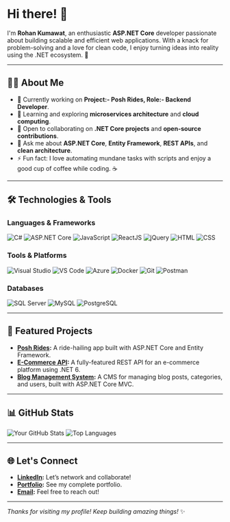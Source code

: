 # Hi there! 👋

I'm **Rohan Kumawat**, an enthusiastic **ASP.NET Core** developer passionate about building scalable and efficient web applications. With a knack for problem-solving and a love for clean code, I enjoy turning ideas into reality using the .NET ecosystem. 🚀

---

## 👨‍💻 About Me
- 🔭 Currently working on **Project:- Posh Rides, Role:- Backend Developer**.
- 🌱 Learning and exploring **microservices architecture** and **cloud computing**.
- 👯 Open to collaborating on **.NET Core projects** and **open-source contributions**.
- 💬 Ask me about **ASP.NET Core**, **Entity Framework**, **REST APIs**, and **clean architecture**.
- ⚡ Fun fact: I love automating mundane tasks with scripts and enjoy a good cup of coffee while coding. ☕

---

## 🛠️ Technologies & Tools

### Languages & Frameworks
![C#](https://img.shields.io/badge/-C%23-239120?style=flat-square&logo=c-sharp&logoColor=white)
![ASP.NET Core](https://img.shields.io/badge/-ASP.NET%20Core-512BD4?style=flat-square&logo=dotnet&logoColor=white)
![JavaScript](https://img.shields.io/badge/-JavaScript-F7DF1E?style=flat-square&logo=javascript&logoColor=black)
![ReactJS](https://img.shields.io/badge/-ReactJS-61DAFB?style=flat-square&logo=react&logoColor=black)
![jQuery](https://img.shields.io/badge/-jQuery-0769AD?style=flat-square&logo=jquery&logoColor=white)
![HTML](https://img.shields.io/badge/-HTML-E34F26?style=flat-square&logo=html5&logoColor=white)
![CSS](https://img.shields.io/badge/-CSS-1572B6?style=flat-square&logo=css3&logoColor=white)

### Tools & Platforms
![Visual Studio](https://img.shields.io/badge/-Visual%20Studio-5C2D91?style=flat-square&logo=visual-studio&logoColor=white)
![VS Code](https://img.shields.io/badge/-VS%20Code-007ACC?style=flat-square&logo=visual-studio-code&logoColor=white)
![Azure](https://img.shields.io/badge/-Azure-0078D4?style=flat-square&logo=microsoft-azure&logoColor=white)
![Docker](https://img.shields.io/badge/-Docker-2496ED?style=flat-square&logo=docker&logoColor=white)
![Git](https://img.shields.io/badge/-Git-F05032?style=flat-square&logo=git&logoColor=white)
![Postman](https://img.shields.io/badge/-Postman-FF6C37?style=flat-square&logo=postman&logoColor=white)

### Databases
![SQL Server](https://img.shields.io/badge/-SQL%20Server-CC2927?style=flat-square&logo=microsoft-sql-server&logoColor=white)
![MySQL](https://img.shields.io/badge/-MySQL-4479A1?style=flat-square&logo=mysql&logoColor=white)
![PostgreSQL](https://img.shields.io/badge/-PostgreSQL-336791?style=flat-square&logo=postgresql&logoColor=white)

---

## 🚀 Featured Projects
- **[Posh Rides](https://github.com/rohanpin1/PoshRides):** A ride-hailing app built with ASP.NET Core and Entity Framework.
- **[E-Commerce API](https://github.com/rohanpin1/ECommerceAPI):** A fully-featured REST API for an e-commerce platform using .NET 6.
- **[Blog Management System](https://github.com/rohanpin1/BlogManagement):** A CMS for managing blog posts, categories, and users, built with ASP.NET Core MVC.

---

## 📊 GitHub Stats
![Your GitHub Stats](https://github-readme-stats.vercel.app/api?username=rohanpin1&show_icons=true&theme=radical)
![Top Languages](https://github-readme-stats.vercel.app/api/top-langs/?username=rohanpin1&layout=compact&theme=radical)

---

## 🌐 Let's Connect
- **[LinkedIn](https://www.linkedin.com/in/rohan-kumawat-7b4a68247/):** Let’s network and collaborate!
- **[Portfolio](https://rrohankumawat.github.io/portfolio):** See my complete portfolio.
- **[Email](mailto:rohankumawat.pinkcity@gmail.com):** Feel free to reach out!

---

_Thanks for visiting my profile! Keep building amazing things!_ ✨
